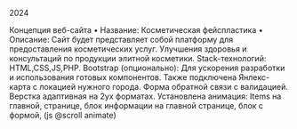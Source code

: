 2024

Концепция веб-сайта
    • Название: Косметическая фейспластика
    • Описание: Сайт будет представляет собой платформу для предоставления косметических услуг. Улучшения здоровья и консультаций по продукции элитной косметики.
 Stack-технологий: HTML,CSS,JS,PHP.
      Bootstrap (опционально): Для ускорения разработки и использования готовых компонентов.
      Также подключена Янлекс-карта с локацией нужного города.
Форма обратной связи с валидацией.
Верстка адаптивная на 2ух форматах.
Установлена анимация: Items на главной, странице, блок информации на главной странице, блок с формой, (js @scroll animate)
